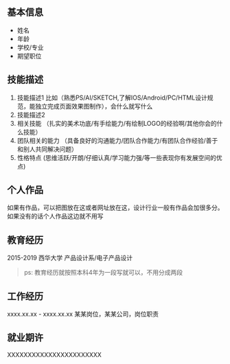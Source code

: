 ## 基本信息

- 姓名
- 年龄
- 学校/专业
- 期望职位

## 技能描述

1. 技能描述1  比如（熟悉PS/AI/SKETCH,了解IOS/Android/PC/HTML设计规范，能独立完成页面效果图制作），会什么就写什么
2. 技能描述2
3. 相关技能  （扎实的美术功底/有手绘能力/有绘制LOGO的经验啊/其他你会的什么技能）
4. 团队相关的能力 （具备良好的沟通能力/团队合作能力/有团队合作经验/善于和别人共同解决问题）
5. 性格特点 (思维活跃/开朗/仔细认真/学习能力强/等一些表现你有发展空间的优点)

## 个人作品

如果有作品，可以把图放在这或者网址放在这，设计行业一般有作品会加很多分。如果没有的话个人作品这边就不用写

## 教育经历

2015-2019 西华大学 产品设计系/电子产品设计


> ps: 教育经历就按照本科4年为一段写就可以，不用分成两段

## 工作经历

xxxx.xx.xx - xxxx.xx.xx    某某岗位，某某公司，岗位职责


## 就业期许

XXXXXXXXXXXXXXXXXXXXXXX

